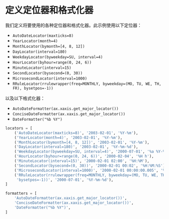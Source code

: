 # 定义定位器和格式化器

我们定义将要使用的各种定位器和格式化器。此示例使用以下定位器：

- `AutoDateLocator(maxticks=8)`
- `YearLocator(month=4)`
- `MonthLocator(bymonth=[4, 8, 12])`
- `DayLocator(interval=180)`
- `WeekdayLocator(byweekday=SU, interval=4)`
- `HourLocator(byhour=range(0, 24, 6))`
- `MinuteLocator(interval=15)`
- `SecondLocator(bysecond=(0, 30))`
- `MicrosecondLocator(interval=1000)`
- `RRuleLocator(rrulewrapper(freq=MONTHLY, byweekday=(MO, TU, WE, TH, FR), bysetpos=-1))`

以及以下格式化器：

- `AutoDateFormatter(ax.xaxis.get_major_locator())`
- `ConciseDateFormatter(ax.xaxis.get_major_locator())`
- `DateFormatter("%b %Y")`

```python
locators = [
    ('AutoDateLocator(maxticks=8)', '2003-02-01', '%Y-%m'),
    ('YearLocator(month=4)', '2003-02-01', '%Y-%m'),
    ('MonthLocator(bymonth=[4, 8, 12])', '2003-02-01', '%Y-%m'),
    ('DayLocator(interval=180)', '2003-02-01', '%Y-%m-%d'),
    ('WeekdayLocator(byweekday=SU, interval=4)', '2000-07-01', '%a %Y-%m-%d'),
    ('HourLocator(byhour=range(0, 24, 6))', '2000-02-04', '%H h'),
    ('MinuteLocator(interval=15)', '2000-02-01 02:00', '%H:%M'),
    ('SecondLocator(bysecond=(0, 30))', '2000-02-01 00:02', '%H:%M:%S'),
    ('MicrosecondLocator(interval=1000)', '2000-02-01 00:00:00.005', '%S.%f'),
    ('RRuleLocator(rrulewrapper(freq=MONTHLY, byweekday=(MO, TU, WE, TH, FR), '
     'bysetpos=-1))', '2000-07-01', '%Y-%m-%d'),
]

formatters = [
    'AutoDateFormatter(ax.xaxis.get_major_locator())',
    'ConciseDateFormatter(ax.xaxis.get_major_locator())',
    'DateFormatter("%b %Y")',
]
```
